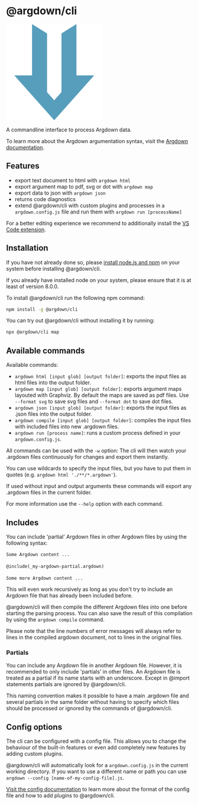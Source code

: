 # @argdown/cli

![Argdown logo](../../argdown-arrow.png?raw=true "Argdown logo")

A commandline interface to process Argdown data.

To learn more about the Argdown argumentation syntax, visit the [Argdown documentation](https://christianvoigt.github.io/argdown).

## Features

* export text document to html with `argdown html`
* export argument map to pdf, svg or dot with `argdown map`
* export data to json with `argdown json`
* returns code diagnostics
* extend @argdown/cli with custom plugins and processes in a `argdown.config.js` file and run them with `argdown run [processName]`

For a better editing experience we recommend to additionally install the [VS Code extension](https://christianvoigt.github.io/argdown/guide/installing-the-vscode-extension.html).

## Installation

If you have not already done so, please [install node.js and npm](https://docs.npmjs.com/getting-started/installing-node) on your system before installing @argdown/cli.

If you already have installed node on your system, please ensure that it is at least of version 8.0.0.

To install @argdown/cli run the following npm command:

```bash
npm install -g @argdown/cli
```

You can try out @argdown/cli without installing it by running:

```bash
npx @argdown/cli map
```

## Available commands

Available commands:

* `argdown html [input glob] [output folder]`: exports the input files as html files into the output folder.
* `argdown map [input glob] [output folder]`: exports argument maps layouted with Graphviz. By default the maps are saved as pdf files. Use `--format svg` to save svg files and `--format dot` to save dot files.
* `argdown json [input glob] [output folder]`: exports the input files as .json files into the output folder.
* `argdown compile [input glob] [output folder]`: compiles the input files with included files into new .argdown files.
* `argdown run [process name]`: runs a custom process defined in your `argdown.config.js`.

All commands can be used with the `-w` option: The cli will then watch your .argdown files continuously for changes and export them instantly.

You can use wildcards to specify the input files, but you have to put them in quotes (e.g. `argdown html './**/*.argdown'`).

If used without input and output arguments these commands will export any .argdown files in the current folder.

For more information use the `--help` option with each command.

## Includes

You can include 'partial' Argdown files in other Argdown files by using the following syntax:

```
Some Argdown content ...

@include(_my-argdown-partial.argdown)

Some more Argdown content ...
```

This will even work recursively as long as you don't try to include an Argdown file that has already been included before.

@argdown/cli will then compile the different Argdown files into one before starting the parsing process. You can also save the result of this compilation by using the `argdown compile` command.

Please note that the line numbers of error messages will always refer to lines in the compiled argdown document, not to lines in the original files.

### Partials

You can include any Argdown file in another Argdown file. However, it is recommended to only include 'partials' in other files. An Argdown file is treated as a partial if its name starts with an underscore. Except in @import statements partials are ignored by @argdown/cli.

This naming convention makes it possible to have a main .argdown file and several partials in the same folder without having to specify which files should be processed or ignored by the commands of @argdown/cli.

## Config options

The cli can be configured with a config file. This allows you to change the behaviour of the built-in features or even add completely new features by adding custom plugins.

@argdown/cli will automatically look for a `argdown.config.js` in the current working directory. If you want to use a different name or path you can use `argdown --config [name-of-my-config-file].js`.

[Visit the config documentation](https://christianvoigt.github.io/argdown/guide/configuration-introduction.html) to learn more about the format of the config file and how to add plugins to @argdown/cli.